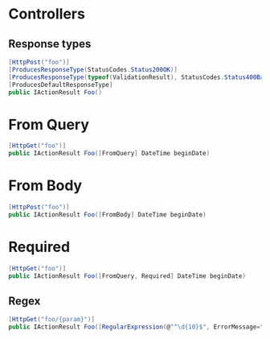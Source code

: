 # Controllers

## Response types
```cs
[HttpPost("foo")]
[ProducesResponseType(StatusCodes.Status200OK)]
[ProducesResponseType(typeof(ValidationResult), StatusCodes.Status400BadRequest)]
[ProducesDefaultResponseType]
public IActionResult Foo()
```

# From Query
```cs
[HttpGet("foo")]
public IActionResult Foo([FromQuery] DateTime beginDate)
```

# From Body
```cs
[HttpPost("foo")]
public IActionResult Foo([FromBody] DateTime beginDate)
```

# Required
```cs
[HttpGet("foo")]
public IActionResult Foo([FromQuery, Required] DateTime beginDate)
```

## Regex
```cs
[HttpGet("foo/{param}")]
public IActionResult Foo([RegularExpression(@"^\d{10}$", ErrorMessage="param must be 10 digits")] string param)
```
